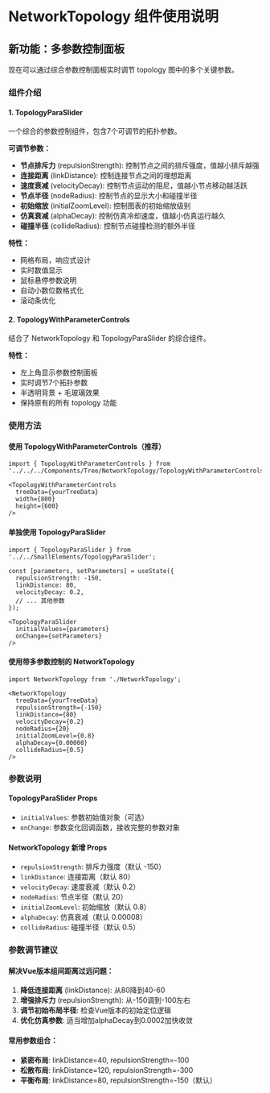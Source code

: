 # NetworkTopology 组件使用说明

## 新功能：多参数控制面板

现在可以通过综合参数控制面板实时调节 topology 图中的多个关键参数。

### 组件介绍

#### 1. TopologyParaSlider
一个综合的参数控制组件，包含7个可调节的拓扑参数。

**可调节参数：**
- **节点排斥力** (repulsionStrength): 控制节点之间的排斥强度，值越小排斥越强
- **连接距离** (linkDistance): 控制连接节点之间的理想距离
- **速度衰减** (velocityDecay): 控制节点运动的阻尼，值越小节点移动越活跃
- **节点半径** (nodeRadius): 控制节点的显示大小和碰撞半径
- **初始缩放** (initialZoomLevel): 控制图表的初始缩放级别
- **仿真衰减** (alphaDecay): 控制仿真冷却速度，值越小仿真运行越久
- **碰撞半径** (collideRadius): 控制节点碰撞检测的额外半径

**特性：**
- 网格布局，响应式设计
- 实时数值显示
- 鼠标悬停参数说明
- 自动小数位数格式化
- 滚动条优化

#### 2. TopologyWithParameterControls  
结合了 NetworkTopology 和 TopologyParaSlider 的综合组件。

**特性：**
- 左上角显示参数控制面板
- 实时调节7个拓扑参数
- 半透明背景 + 毛玻璃效果
- 保持原有的所有 topology 功能

### 使用方法

#### 使用 TopologyWithParameterControls（推荐）
```tsx
import { TopologyWithParameterControls } from '../../../Components/Tree/NetworkTopology/TopologyWithParameterControls';

<TopologyWithParameterControls 
  treeData={yourTreeData}
  width={800}
  height={600}
/>
```

#### 单独使用 TopologyParaSlider
```tsx
import { TopologyParaSlider } from '../../SmallElements/TopologyParaSlider';

const [parameters, setParameters] = useState({
  repulsionStrength: -150,
  linkDistance: 80,
  velocityDecay: 0.2,
  // ... 其他参数
});

<TopologyParaSlider
  initialValues={parameters}
  onChange={setParameters}
/>
```

#### 使用带多参数控制的 NetworkTopology
```tsx
import NetworkTopology from './NetworkTopology';

<NetworkTopology
  treeData={yourTreeData}
  repulsionStrength={-150}
  linkDistance={80}
  velocityDecay={0.2}
  nodeRadius={20}
  initialZoomLevel={0.8}
  alphaDecay={0.00008}
  collideRadius={0.5}
/>
```

### 参数说明

#### TopologyParaSlider Props
- `initialValues`: 参数初始值对象（可选）
- `onChange`: 参数变化回调函数，接收完整的参数对象

#### NetworkTopology 新增 Props
- `repulsionStrength`: 排斥力强度（默认 -150）
- `linkDistance`: 连接距离（默认 80）
- `velocityDecay`: 速度衰减（默认 0.2）
- `nodeRadius`: 节点半径（默认 20）
- `initialZoomLevel`: 初始缩放（默认 0.8）
- `alphaDecay`: 仿真衰减（默认 0.00008）
- `collideRadius`: 碰撞半径（默认 0.5）

### 参数调节建议

#### 解决Vue版本组间距离过远问题：
1. **降低连接距离** (linkDistance): 从80降到40-60
2. **增强排斥力** (repulsionStrength): 从-150调到-100左右
3. **调节初始布局半径**: 检查Vue版本的初始定位逻辑
4. **优化仿真参数**: 适当增加alphaDecay到0.0002加快收敛

#### 常用参数组合：
- **紧密布局**: linkDistance=40, repulsionStrength=-100
- **松散布局**: linkDistance=120, repulsionStrength=-300
- **平衡布局**: linkDistance=80, repulsionStrength=-150（默认） 